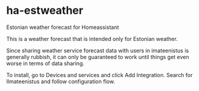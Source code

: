 # ha-estweather
Estonian weather forecast for Homeassistant

This is a weather forecast that is intended only for Estonian weather. 

Since sharing weather service forecast data with users in imateenistus is generally rubbish, it can only be guaranteed to work until things get even worse in terms of data sharing. 

To install, go to Devices and services and click Add Integration. Search for Ilmateenistus and follow configuration flow.
